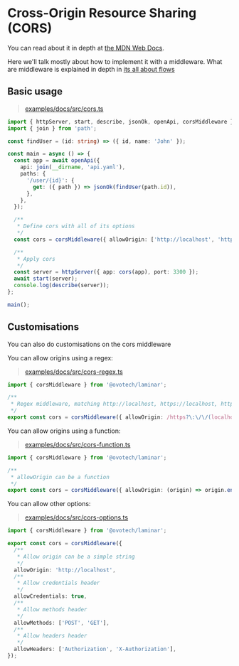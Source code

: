 # Cross-Origin Resource Sharing (CORS)

You can read about it in depth at [the MDN Web Docs](https://developer.mozilla.org/en-US/docs/Web/HTTP/CORS).

Here we'll talk mostly about how to implement it with a middleware. What are middleware is explained in depth in [its all about flows](./its-all-about-flows.md)

## Basic usage

> [examples/docs/src/cors.ts](https://github.com/ovotech/laminar/tree/main/examples/docs/src/cors.ts)

```typescript
import { httpServer, start, describe, jsonOk, openApi, corsMiddleware } from '@ovotech/laminar';
import { join } from 'path';

const findUser = (id: string) => ({ id, name: 'John' });

const main = async () => {
  const app = await openApi({
    api: join(__dirname, 'api.yaml'),
    paths: {
      '/user/{id}': {
        get: ({ path }) => jsonOk(findUser(path.id)),
      },
    },
  });

  /**
   * Define cors with all of its options
   */
  const cors = corsMiddleware({ allowOrigin: ['http://localhost', 'http://example.com'] });

  /**
   * Apply cors
   */
  const server = httpServer({ app: cors(app), port: 3300 });
  await start(server);
  console.log(describe(server));
};

main();
```

## Customisations

You can also do customisations on the cors middleware

You can allow origins using a regex:

> [examples/docs/src/cors-regex.ts](https://github.com/ovotech/laminar/tree/main/examples/docs/src/cors-regex.ts)

```typescript
import { corsMiddleware } from '@ovotech/laminar';

/**
 * Regex middleware, matching http://localhost, https://localhost, http://example.com, https://example.com
 */
export const cors = corsMiddleware({ allowOrigin: /https?\:\/\/(localhost|example\.com)/ });
```

You can allow origins using a function:

> [examples/docs/src/cors-function.ts](https://github.com/ovotech/laminar/tree/main/examples/docs/src/cors-function.ts)

```typescript
import { corsMiddleware } from '@ovotech/laminar';

/**
 * allowOrigin can be a function
 */
export const cors = corsMiddleware({ allowOrigin: (origin) => origin.endsWith('.com') });
```

You can allow other options:

> [examples/docs/src/cors-options.ts](https://github.com/ovotech/laminar/tree/main/examples/docs/src/cors-options.ts)

```typescript
import { corsMiddleware } from '@ovotech/laminar';

export const cors = corsMiddleware({
  /**
   * Allow origin can be a simple string
   */
  allowOrigin: 'http://localhost',
  /**
   * Allow credentials header
   */
  allowCredentials: true,
  /**
   * Allow methods header
   */
  allowMethods: ['POST', 'GET'],
  /**
   * Allow headers header
   */
  allowHeaders: ['Authorization', 'X-Authorization'],
});
```
